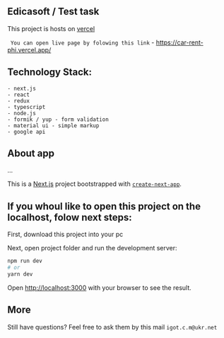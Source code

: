 ## Edicasoft / Test task

This project is hosts on [vercel](https://vercel.com/)

``` You can open live page by folowing this link``` - https://car-rent-phi.vercel.app/


## Technology Stack:
```
- next.js
- react
- redux
- typescript
- node.js
- formik / yup - form validation
- material ui - simple markup
- google api
```

## About app
...

This is a [Next.js](https://nextjs.org/) project bootstrapped with [`create-next-app`](https://github.com/zeit/next.js/tree/canary/packages/create-next-app).

## If you whoul like to open this project on the localhost, folow next steps:

First, download this project into your pc

Next, open project folder and run the development server:

```bash
npm run dev
# or
yarn dev
```

Open [http://localhost:3000](http://localhost:3000) with your browser to see the result.

## More
Still have questions? Feel free to ask them by this mail ```igot.c.m@ukr.net```
